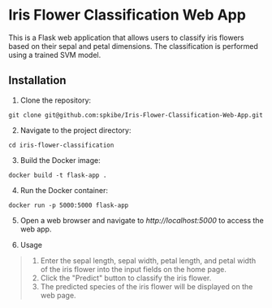 # Iris Flower Classification Web App

This is a Flask web application that allows users to classify iris flowers based on their sepal and petal dimensions. The classification is performed using a trained SVM model.

## Installation

1. Clone the repository:
```
git clone git@github.com:spkibe/Iris-Flower-Classification-Web-App.git
```
2. Navigate to the project directory:
```
cd iris-flower-classification
```
3. Build the Docker image:
```
docker build -t flask-app .
```
4. Run the Docker container:
```
docker run -p 5000:5000 flask-app
```
  
5. Open a web browser and navigate to *http://localhost:5000* to access the web app.

6. Usage
  > 1. Enter the sepal length, sepal width, petal length, and petal width of the iris flower into the input fields on the home page. <br>
  >  2. Click the "Predict" button to classify the iris flower.<br>
  > 3. The predicted species of the iris flower will be displayed on the web page.
           
